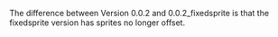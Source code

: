 The difference between Version 0.0.2 and 0.0.2_fixedsprite is that the fixedsprite version has sprites no longer offset.
